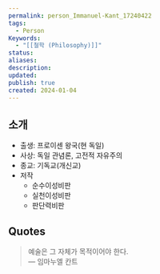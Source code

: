 ```yaml
---
permalink: person_Immanuel-Kant_17240422
tags:
  - Person
Keywords:
  - "[[철학 (Philosophy)]]"
status: 
aliases: 
description: 
updated: 
publish: true
created: 2024-01-04
---
```



## 소개
- 출생: 프로이센 왕국(현 독일)
- 사상: 독일 관념론, 고전적 자유주의
- 종교: 기독교(개신교)
- 저작
	- 순수이성비판
	- 실천이성비판
	- 판단력비판

## Quotes
>예술은 그 자체가 목적이어야 한다.   
— 임마누엘 칸트

